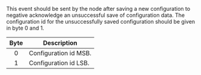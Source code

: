 This event should be sent by the node after saving a new configuration to negative acknowledge an unsuccessful save of configuration data. The configuration id for the unsuccessfully saved configuration should be given in byte 0 and 1.

 | Byte | Description | 
 | :----: | ----------- | 
 | 0    | Configuration id MSB. | 
 | 1    | Configuration id LSB. |
